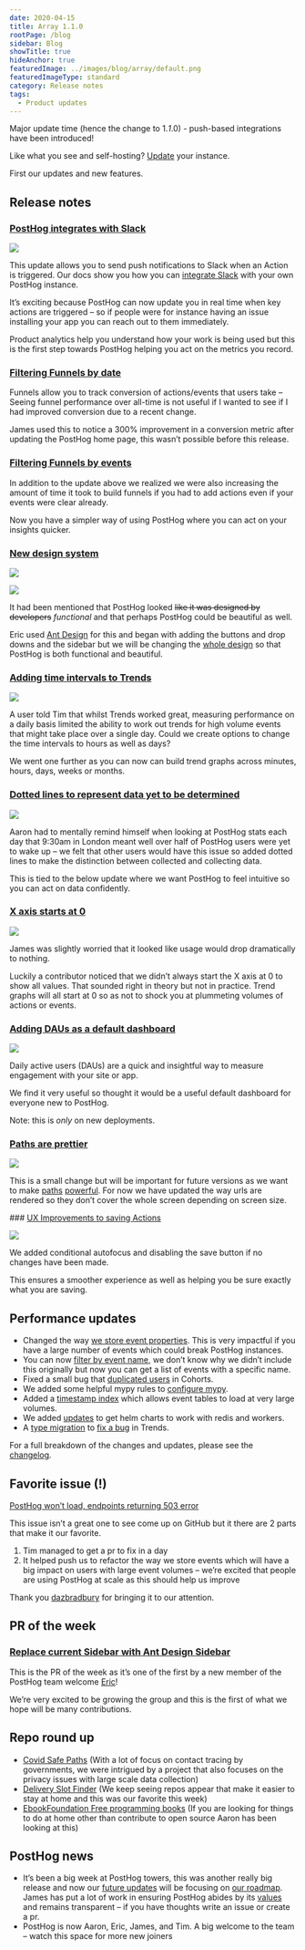 ```yaml
---
date: 2020-04-15
title: Array 1.1.0
rootPage: /blog
sidebar: Blog
showTitle: true
hideAnchor: true
featuredImage: ../images/blog/array/default.png
featuredImageType: standard
category: Release notes
tags:
  - Product updates
---
```


Major update time (hence the change to 1.*1*.0) - push-based integrations have been introduced!

Like what you see and self-hosting? [Update](/docs/runbook/upgrading-posthog) your instance.

First our updates and new features.

## Release notes

### [PostHog integrates with Slack](/docs/integrate/webhooks/slack)

![](../images/04/Slack_____slackupdates___PostHog.png)

This update allows you to send push notifications to Slack when an Action is triggered. Our docs show you how you can [integrate Slack](/docs/integrate/webhooks/slack) with your own PostHog instance.

It’s exciting because PostHog can now update you in real time when key actions are triggered – so if people were for instance having an issue installing your app you can reach out to them immediately. 

Product analytics help you understand how your work is being used but this is the first step towards PostHog helping you act on the metrics you record. 

### [Filtering Funnels by date](https://github.com/PostHog/posthog/pull/506)

Funnels allow you to track conversion of actions/events that users take – Seeing funnel performance over all-time is not useful if I wanted to see if I had improved conversion due to a recent change.

James used this to notice a 300% improvement in a conversion metric after updating the PostHog home page, this wasn’t possible before this release.

### [Filtering Funnels by events](https://github.com/PostHog/posthog/pull/561)

In addition to the update above we realized we were also increasing the amount of time it took to build funnels if you had to add actions even if your events were clear already.

Now you have a simpler way of using PostHog where you can act on your insights quicker.

### [New design system](https://github.com/PostHog/posthog/pull/530)

![](../images/04/Posthog-6-e1586882580994.png)

![](../images/04/Posthog-10.png)

It had been mentioned that PostHog looked <strike>like it was designed by developers</strike> *functional* and that perhaps PostHog could be beautiful as well. 

Eric used [Ant Design](https://ant.design/) for this and began with adding the buttons and drop downs and the sidebar but we will be changing the [whole design](https://github.com/PostHog/posthog/issues/531) so that PostHog is both functional and beautiful. 

### [Adding time intervals to Trends](https://github.com/PostHog/posthog/pull/504)

![](../images/04/time-intervals.gif)

A user told Tim that whilst Trends worked great, measuring performance on a daily basis limited the ability to work out trends for high volume events that might take place over a single day. Could we create options to change the time intervals to hours as well as days?

We went one further as you can now can build trend graphs across minutes, hours, days, weeks or months.

### [Dotted lines to represent data yet to be determined](https://github.com/PostHog/posthog/pull/578)

![](../images/04/dotted-lines.png)

Aaron had to mentally remind himself when looking at PostHog stats each day that 9:30am in London meant well over half of PostHog users were yet to wake up – we felt that other users would have this issue so added dotted lines to make the distinction between collected and collecting data. 

This is tied to the below update where we want PostHog to feel intuitive so you can act on data confidently.

### [X axis starts at 0](https://github.com/PostHog/posthog/pull/563)

![](../images/04/Posthog-7.png)

James was slightly worried that it looked like usage would drop dramatically to nothing. 

Luckily a contributor noticed that we didn’t always start the X axis at 0 to show all values. That sounded right in theory but not in practice. Trend graphs will all start at 0 so as not to shock you at plummeting volumes of actions or events.

### [Adding DAUs as a default dashboard](https://github.com/PostHog/posthog/pull/559)

![](../images/04/Posthog-8.png)

Daily active users (DAUs) are a quick and insightful way to measure engagement with your site or app. 

We find it very useful so thought it would be a useful default dashboard for everyone new to PostHog. 

Note: this is *only* on new deployments.

### [Paths are prettier](https://github.com/PostHog/posthog/pull/542)

![](https://user-images.githubusercontent.com/1727427/79004996-d1c0e780-7b4d-11ea-824f-bff7251c7beb.png)

This is a small change but will be important for future versions as we want to make [paths](https://github.com/PostHog/posthog/issues/448) [powerful](https://github.com/PostHog/posthog/issues/568). For now we have updated the way urls are rendered so they don’t cover the whole screen depending on screen size.

### [UX Improvements to saving Actions](https://github.com/PostHog/posthog/pull/497)

![](../images/04/save-actions-ux.gif)

We added conditional autofocus and disabling the save button if no changes have been made. 

This ensures a smoother experience as well as helping you be sure exactly what you are saving.

## Performance updates

* Changed the way [we store event properties](https://github.com/PostHog/posthog/pull/588). This is very impactful if you have a large number of events which could break PostHog instances.
* You can now [filter by event name](https://github.com/PostHog/posthog/pull/571), we don’t know why we didn’t include this originally but now you can get a list of events with a specific name.
* Fixed a small bug that [duplicated users](https://github.com/PostHog/posthog/pull/552) in Cohorts.
* We added some helpful mypy rules to [configure mypy](https://github.com/PostHog/posthog/pull/562).
* Added a [timestamp index](https://github.com/PostHog/posthog/pull/583) which allows event tables to load at very large volumes.
* We added [updates](https://github.com/PostHog/posthog/pull/558) to get helm charts to work with redis and workers.
* A [type migration](https://github.com/PostHog/posthog/pull/519) to [fix a bug](https://github.com/PostHog/posthog/pull/513) in Trends.

For a full breakdown of the changes and updates, please see the [changelog](https://github.com/PostHog/posthog/blob/master/CHANGELOG.md).
 
## Favorite issue (!)

[PostHog won’t load, endpoints returning 503 error](https://github.com/PostHog/posthog/issues/581)

This issue isn’t a great one to see come up on GitHub but it there are 2 parts that make it our favorite. 

1. Tim managed to get a pr to fix in a day 
1. It helped push us to refactor the way we store events which will have a big impact on users with large event volumes – we’re excited that people are using PostHog at scale as this should help us improve

Thank you [dazbradbury](https://github.com/dazbradbury) for bringing it to our attention.

## PR of the week

### [Replace current Sidebar with Ant Design Sidebar](https://github.com/PostHog/posthog/pull/530)

This is the PR of the week as it’s one of the first by a new member of the PostHog team welcome [Eric](https://github.com/EDsCODE)!

We’re very excited to be growing the group and this is the first of what we hope will be many contributions.

## Repo round up

* [Covid Safe Paths](https://github.com/tripleblindmarket/covid-safe-paths) (With a lot of focus on contact tracing by governments, we were intrigued by a project that also focuses on the privacy issues with large scale data collection)
* [Delivery Slot Finder](https://github.com/ahertel/Amazon-Fresh-Whole-Foods-delivery-slot-finder) (We keep seeing repos appear that make it easier to stay at home and this was our favorite this week)
* [EbookFoundation Free programming books](https://github.com/EbookFoundation/free-programming-books) (If you are looking for things to do at home other than contribute to open source Aaron has been looking at this) 

## PostHog news

* It’s been a big week at PostHog towers, this was another really big release and now our [future updates](https://github.com/PostHog/posthog/projects/5) will be focusing on [our roadmap](/handbook/strategy/roadmap). James has put a lot of work in ensuring PostHog abides by its [values](/handbook/company/values) and remains transparent  – if you have thoughts write an issue or create a pr.
* PostHog is now Aaron, Eric, James, and Tim. A big welcome to the team – watch this space for more new joiners

<ArrayCTA />

